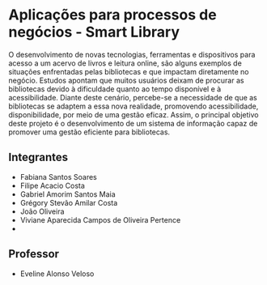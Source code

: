 # Aplicações para processos de negócios - Smart Library

O desenvolvimento de novas tecnologias, ferramentas e dispositivos para acesso a um acervo de livros e leitura online, são alguns exemplos de situações enfrentadas pelas bibliotecas e que impactam diretamente no negócio. Estudos apontam que muitos usuários deixam de procurar as bibliotecas devido à dificuldade quanto ao tempo disponível e à acessibilidade. Diante deste cenário, percebe-se a necessidade de que as bibliotecas se adaptem a essa nova realidade, promovendo acessibilidade, disponibilidade, por meio de uma gestão eficaz. Assim, o principal objetivo deste projeto é o desenvolvimento de um sistema de informação capaz de promover uma gestão eficiente para bibliotecas.

## Integrantes

* Fabiana Santos Soares
* Filipe Acacio Costa
* Gabriel Amorim Santos Maia
* Grégory Stevão Amilar Costa
* João Oliveira
* Viviane Aparecida Campos de Oliveira Pertence
* 
## Professor

* Eveline Alonso Veloso
